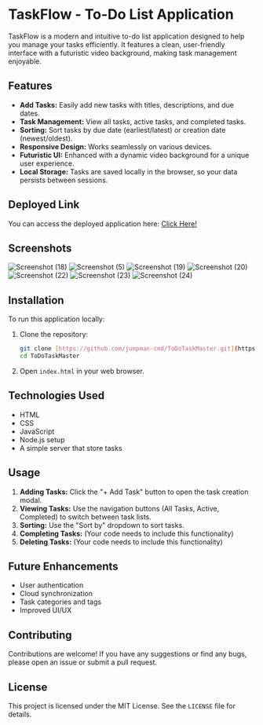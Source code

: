 # TaskFlow - To-Do List Application

TaskFlow is a modern and intuitive to-do list application designed to help you manage your tasks efficiently. It features a clean, user-friendly interface with a futuristic video background, making task management enjoyable.

## Features

* **Add Tasks:** Easily add new tasks with titles, descriptions, and due dates.
* **Task Management:** View all tasks, active tasks, and completed tasks.
* **Sorting:** Sort tasks by due date (earliest/latest) or creation date (newest/oldest).
* **Responsive Design:** Works seamlessly on various devices.
* **Futuristic UI:** Enhanced with a dynamic video background for a unique user experience.
* **Local Storage:** Tasks are saved locally in the browser, so your data persists between sessions.

## Deployed Link

You can access the deployed application here: [Click Here!](https://todotaskmaster1.netlify.app)

## Screenshots
![Screenshot (18)](https://github.com/user-attachments/assets/4515df95-4902-41e1-b650-cf199e3842ac)
![Screenshot (5)](https://github.com/user-attachments/assets/f0d6b6bc-790f-4f1f-9060-982599087127)
![Screenshot (19)](https://github.com/user-attachments/assets/28e8ee8e-838e-4aea-ac4d-6ecc430f6705)
![Screenshot (20)](https://github.com/user-attachments/assets/e3a8bb71-7b3f-4dd0-b299-ad2466e64a4f)
![Screenshot (22)](https://github.com/user-attachments/assets/805dcea1-3e45-49d8-a9c2-1bace26f8226)
![Screenshot (23)](https://github.com/user-attachments/assets/f5ff84e1-6730-454a-9e00-a2134da7c8c6)
![Screenshot (24)](https://github.com/user-attachments/assets/c2d2e86f-feaa-464f-8bac-3e8b9d49761d)

## Installation

To run this application locally:

1.  Clone the repository:

    ```bash
    git clone [https://github.com/jumpman-cmd/ToDoTaskMaster.git](https://github.com/jumpman-cmd/ToDoTaskMaster.git)
    cd ToDoTaskMaster
    ```

2.  Open `index.html` in your web browser.

## Technologies Used

* HTML
* CSS
* JavaScript
* Node.js setup
* A simple server that store tasks

## Usage

1.  **Adding Tasks:** Click the "+ Add Task" button to open the task creation modal.
2.  **Viewing Tasks:** Use the navigation buttons (All Tasks, Active, Completed) to switch between task lists.
3.  **Sorting:** Use the "Sort by" dropdown to sort tasks.
4.  **Completing Tasks:** (Your code needs to include this functionality)
5.  **Deleting Tasks:** (Your code needs to include this functionality)

## Future Enhancements

* User authentication
* Cloud synchronization
* Task categories and tags
* Improved UI/UX

## Contributing

Contributions are welcome! If you have any suggestions or find any bugs, please open an issue or submit a pull request.

## License

This project is licensed under the MIT License. See the `LICENSE` file for details.
